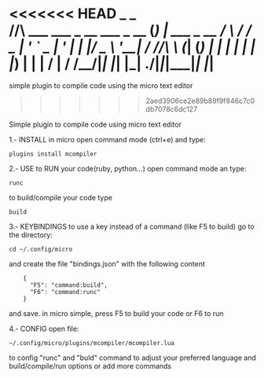 <<<<<<< HEAD
                                  _ _           
  /\/\   ___ ___  _ __ ___  _ __ (_) | ___ _ __ 
 /    \ / __/ _ \| '_ ` _ \| '_ \| | |/ _ \ '__|
/ /\/\ \ (_| (_) | | | | | | |_) | | |  __/ |
\/    \/\___\___/|_| |_| |_| .__/|_|_|\___|_|
                           |_|                  
=======
simple plugin to compile code using the micro text editor
>>>>>>> 2aed3906ce2e89b89f9f846c7c0db7078c6dc127

Simple plugin to compile code using micro text editor

1.- INSTALL
in micro open command mode (ctrl+e) and type:

	plugins install mcompiler

2.- USE
to RUN your code(ruby, python...) open command mode an type:

	runc

to build/compile your code type
	
	build

3.- KEYBINDINGS
to use a key instead of a command (like F5 to build) go to the directory:
	
	cd ~/.config/micro

and create the file "bindings.json" with the following content
	
        {
          "F5": "command:build",
          "F6": "command:runc"
        }

and save.
in micro simple, press F5 to build your code or F6 to run

4.- CONFIG
open file:

	~/.config/micro/plugins/mcompiler/mcompiler.lua

to config "runc" and "buld" command to adjust your preferred language and 
build/compile/run options or add more commands